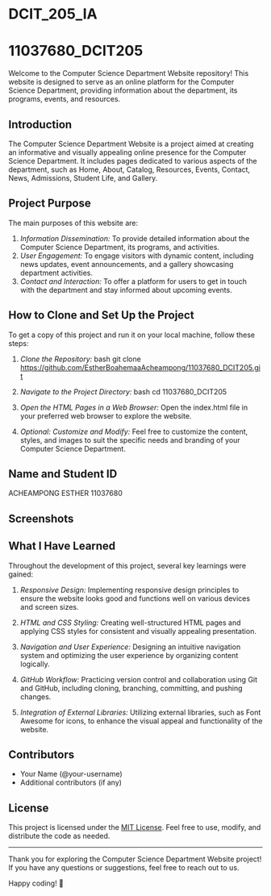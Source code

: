 # DCIT_205_IA
# 11037680_DCIT205

Welcome to the Computer Science Department Website repository! This website is designed to serve as an online platform for the Computer Science Department, providing information about the department, its programs, events, and resources.

## Introduction

The Computer Science Department Website is a project aimed at creating an informative and visually appealing online presence for the Computer Science Department. It includes pages dedicated to various aspects of the department, such as Home, About, Catalog, Resources, Events, Contact, News, Admissions, Student Life, and Gallery.

## Project Purpose

The main purposes of this website are:

1. *Information Dissemination:* To provide detailed information about the Computer Science Department, its programs, and activities.
2. *User Engagement:* To engage visitors with dynamic content, including news updates, event announcements, and a gallery showcasing department activities.
3. *Contact and Interaction:* To offer a platform for users to get in touch with the department and stay informed about upcoming events.

## How to Clone and Set Up the Project

To get a copy of this project and run it on your local machine, follow these steps:

1. *Clone the Repository:*
   bash
   git clone https://github.com/EstherBoahemaaAcheampong/11037680_DCIT205.git
   

2. *Navigate to the Project Directory:*
   bash
   cd 11037680_DCIT205
   

3. *Open the HTML Pages in a Web Browser:*
   Open the index.html file in your preferred web browser to explore the website.

4. *Optional: Customize and Modify:*
   Feel free to customize the content, styles, and images to suit the specific needs and branding of your Computer Science Department.
## Name and Student ID
  ACHEAMPONG ESTHER
  11037680

## Screenshots



## What I Have Learned

Throughout the development of this project, several key learnings were gained:

1. *Responsive Design:* Implementing responsive design principles to ensure the website looks good and functions well on various devices and screen sizes.

2. *HTML and CSS Styling:* Creating well-structured HTML pages and applying CSS styles for consistent and visually appealing presentation.

3. *Navigation and User Experience:* Designing an intuitive navigation system and optimizing the user experience by organizing content logically.

4. *GitHub Workflow:* Practicing version control and collaboration using Git and GitHub, including cloning, branching, committing, and pushing changes.

5. *Integration of External Libraries:* Utilizing external libraries, such as Font Awesome for icons, to enhance the visual appeal and functionality of the website.

## Contributors

- Your Name (@your-username)
- Additional contributors (if any)

## License

This project is licensed under the [MIT License](LICENSE). Feel free to use, modify, and distribute the code as needed.

---

Thank you for exploring the Computer Science Department Website project! If you have any questions or suggestions, feel free to reach out to us.

Happy coding! 🚀
